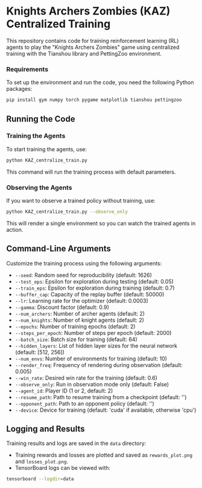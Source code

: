 # Knights Archers Zombies (KAZ) Centralized Training

This repository contains code for training reinforcement learning (RL) agents to play the "Knights Archers Zombies" game using centralized training with the Tianshou library and PettingZoo environment.

### Requirements

To set up the environment and run the code, you need the following Python packages:

```bash
pip install gym numpy torch pygame matplotlib tianshou pettingzoo
```

## Running the Code

### Training the Agents

To start training the agents, use:

```bash
python KAZ_centralize_train.py
```

This command will run the training process with default parameters.

### Observing the Agents

If you want to observe a trained policy without training, use:

```bash
python KAZ_centralize_train.py --observe_only
```

This will render a single environment so you can watch the trained agents in action.

## Command-Line Arguments

Customize the training process using the following arguments:

- `--seed`: Random seed for reproducibility (default: 1626)
- `--test_eps`: Epsilon for exploration during testing (default: 0.05)
- `--train_eps`: Epsilon for exploration during training (default: 0.7)
- `--buffer_cap`: Capacity of the replay buffer (default: 50000)
- `--lr`: Learning rate for the optimizer (default: 0.0003)
- `--gamma`: Discount factor (default: 0.9)
- `--num_archers`: Number of archer agents (default: 2)
- `--num_knights`: Number of knight agents (default: 2)
- `--epochs`: Number of training epochs (default: 2)
- `--steps_per_epoch`: Number of steps per epoch (default: 2000)
- `--batch_size`: Batch size for training (default: 64)
- `--hidden_layers`: List of hidden layer sizes for the neural network (default: [512, 256])
- `--num_envs`: Number of environments for training (default: 10)
- `--render_freq`: Frequency of rendering during observation (default: 0.005)
- `--win_rate`: Desired win rate for the training (default: 0.6)
- `--observe_only`: Run in observation mode only (default: False)
- `--agent_id`: Player ID (1 or 2, default: 2)
- `--resume_path`: Path to resume training from a checkpoint (default: '')
- `--opponent_path`: Path to an opponent policy (default: '')
- `--device`: Device for training (default: 'cuda' if available, otherwise 'cpu')

## Logging and Results

Training results and logs are saved in the `data` directory:

- Training rewards and losses are plotted and saved as `rewards_plot.png` and `losses_plot.png`.
- TensorBoard logs can be viewed with:

```bash
tensorboard --logdir=data
```
